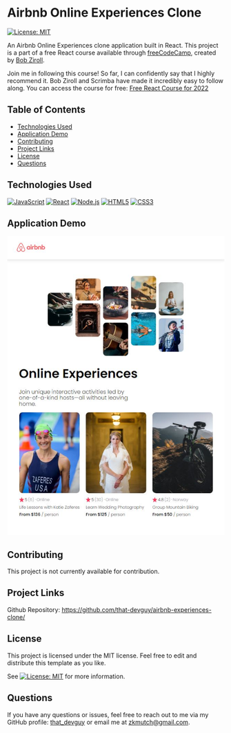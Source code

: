 # Airbnb Online Experiences Clone

[![License: MIT](https://img.shields.io/badge/License-MIT-yellow.svg)](https://opensource.org/licenses/MIT)

An Airbnb Online Experiences clone application built in React. This project is a part of a free React course available through [freeCodeCamp](https://www.freecodecamp.org/), created by [Bob Ziroll](https://twitter.com/bobziroll).

Join me in following this course! So far, I can confidently say that I highly recommend it. Bob Ziroll and Scrimba have made it incredibly easy to follow along. You can access the course for free: [Free React Course for 2022](https://www.freecodecamp.org/news/free-react-course-2022/)

## Table of Contents

- [Technologies Used](#technologies-used)
- [Application Demo](#application-demo)
- [Contributing](#contributing)
- [Project Links](#project-links)
- [License](#license)
- [Questions](#questions)

## Technologies Used

[![JavaScript](https://img.shields.io/badge/JavaScript-ES6+-yellow)](https://www.ecma-international.org/ecma-262/)
[![React](https://img.shields.io/badge/React-v17.0.2-blue)](https://reactjs.org/)
[![Node.js](https://img.shields.io/badge/Node.js-v14.17.0-green)](https://nodejs.org/)
[![HTML5](https://img.shields.io/badge/HTML5-orange)](https://developer.mozilla.org/en-US/docs/Web/Guide/HTML/HTML5)
[![CSS3](https://img.shields.io/badge/CSS3-blue)](https://www.w3.org/TR/CSS/)

## Application Demo

![Airbnb Online Experiences Clone Demo](./public/images/airbnb-experiences-clone-demo.JPG)

## Contributing

This project is not currently available for contribution.

## Project Links

Github Repository: https://github.com/that-devguy/airbnb-experiences-clone/

## License

This project is licensed under the MIT license. Feel free to edit and distribute this template as you like.

See [![License: MIT](https://img.shields.io/badge/License-MIT-yellow.svg)](https://opensource.org/licenses/MIT) for more information.

## Questions

If you have any questions or issues, feel free to reach out to me via my GitHub profile: [that_devguy](https://github.com/that_devguy) or email me at zkmutch@gmail.com.
